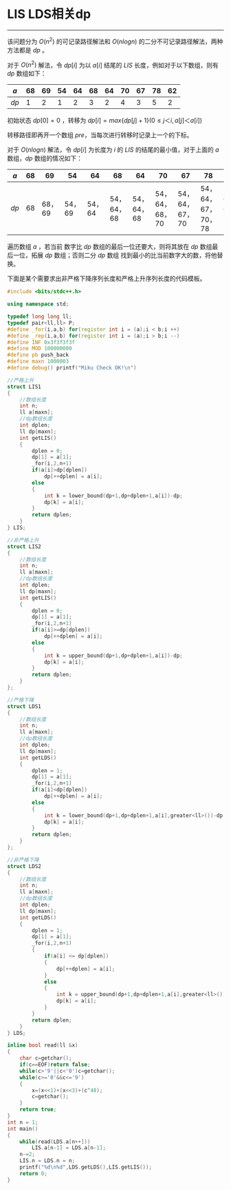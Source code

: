 # LIS LDS相关dp

------

该问题分为  $O(n^2)$ 的可记录路径解法和 $O(nlogn)$ 的二分不可记录路径解法，两种方法都是 $dp$ 。

对于 $O(n^2)$ 解法，令 $dp[i]$ 为以 $a[i]$ 结尾的 $LIS$ 长度，例如对于以下数组，则有 $dp$ 数组如下：

| $a$  | 68   | 69   | 54   | 64   | 68   | 64   | 70   | 67   | 78   | 62   |
| ---- | ---- | ---- | ---- | ---- | ---- | ---- | ---- | ---- | ---- | ---- |
| $dp$ | 1    | 2    | 1    | 2    | 3    | 2    | 4    | 3    | 5    | 2    |

初始状态 $dp[0]=0$ ，转移为 $dp[i]=max\{dp[j]+1\}(0≤j＜i,a[j]＜a[i])$

转移路径即再开一个数组 $pre$，当每次进行转移时记录上一个的下标。



对于 $O(nlogn)$ 解法，令 $dp[i]$ 为长度为 $i$ 的 $LIS$ 的结尾的最小值，对于上面的 $a$ 数组，$dp$ 数组的情况如下：

| $a$  | 68   | 69     | 54     | 64     | 68         | 64         | 70             | 67             | 78                 | 62                 |
| ---- | ---- | ------ | ------ | ------ | ---------- | ---------- | -------------- | -------------- | ------------------ | ------------------ |
| $dp$ | 68   | 68，69 | 54，69 | 54，64 | 54，64，68 | 54，64，68 | 54，64，68，70 | 54，64，67，70 | 54，64，67，70，78 | 54，62，67，70，78 |

遍历数组 $a$ ，若当前 数字比 $dp$ 数组的最后一位还要大，则将其放在 $dp$ 数组最后一位，拓展 $dp$ 数组；否则二分 $dp$ 数组 找到最小的比当前数字大的数，将他替换。

下面是某个需要求出非严格下降序列长度和严格上升序列长度的代码模板。

```c++
#include <bits/stdc++.h>

using namespace std;

typedef long long ll;
typedef pair<ll,ll> P;
#define _for(i,a,b) for(register int i = (a);i < b;i ++)
#define _rep(i,a,b) for(register int i = (a);i > b;i --)
#define INF 0x3f3f3f3f
#define MOD 100000000
#define pb push_back
#define maxn 1000003
#define debug() printf("Miku Check OK!\n")

//严格上升
struct LIS1
{
	//数组长度
	int n;
	ll a[maxn];
	//dp数组长度
	int dplen;
	ll dp[maxn];
	int getLIS()
	{
		dplen = 0;
		dp[1] = a[1];
		_for(i,2,n+1)
		if(a[i]>dp[dplen])
			dp[++dplen] = a[i];
		else
		{
			int k = lower_bound(dp+1,dp+dplen+1,a[i])-dp;
			dp[k] = a[i];
		}
		return dplen;
	}
} LIS;

//非严格上升
struct LIS2
{
	//数组长度
	int n;
	ll a[maxn];
	//dp数组长度
	int dplen;
	ll dp[maxn];
	int getLIS()
	{
		dplen = 0;
		dp[1] = a[1];
		_for(i,2,n+1)
		if(a[i]>=dp[dplen])
			dp[++dplen] = a[i];
		else
		{
			int k = upper_bound(dp+1,dp+dplen+1,a[i])-dp;
			dp[k] = a[i];
		}
		return dplen;
	}
};

//严格下降
struct LDS1
{
	//数组长度
	int n;
	ll a[maxn];
	//dp数组长度
	int dplen;
	ll dp[maxn];
	int getLDS()
	{
		dplen = 1;
		dp[1] = a[1];
		_for(i,2,n+1)
		if(a[i]<dp[dplen])
			dp[++dplen] = a[i];
		else
		{
			int k = lower_bound(dp+1,dp+dplen+1,a[i],greater<ll>())-dp;
			dp[k] = a[i];
		}
		return dplen;
	}
};

//非严格下降
struct LDS2
{
	//数组长度
	int n;
	ll a[maxn];
	//dp数组长度
	int dplen;
	ll dp[maxn];
	int getLDS()
	{
		dplen = 1;
		dp[1] = a[1];
		_for(i,2,n+1)
		{
			if(a[i] <= dp[dplen])
			{
				dp[++dplen] = a[i];
			}
			else
			{
				int k = upper_bound(dp+1,dp+dplen+1,a[i],greater<ll>())-dp;
				dp[k] = a[i];
			}
		}
		return dplen;
	}
} LDS;

inline bool read(ll &x)
{
	char c=getchar();
	if(c==EOF)return false;
	while(c>'9'||c<'0')c=getchar();
	while(c>='0'&&c<='9')
	{
		x=(x<<1)+(x<<3)+(c^48);
		c=getchar();
	}
	return true;
}
int n = 1;
int main()
{
	while(read(LDS.a[n++]))
		LIS.a[n-1] = LDS.a[n-1];
	n-=2;
	LIS.n = LDS.n = n;
	printf("%d\n%d",LDS.getLDS(),LIS.getLIS());
	return 0;
}
```

